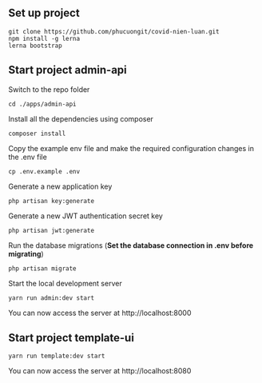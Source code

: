## Set up project

```
git clone https://github.com/phucuongit/covid-nien-luan.git
npm install -g lerna
lerna bootstrap
```

## Start project admin-api

Switch to the repo folder

    cd ./apps/admin-api

Install all the dependencies using composer

    composer install

Copy the example env file and make the required configuration changes in the .env file

    cp .env.example .env

Generate a new application key

    php artisan key:generate

Generate a new JWT authentication secret key

    php artisan jwt:generate

Run the database migrations (**Set the database connection in .env before migrating**)

    php artisan migrate

Start the local development server

    yarn run admin:dev start

You can now access the server at http://localhost:8000

## Start project template-ui

```
yarn run template:dev start
```

You can now access the server at http://localhost:8080
